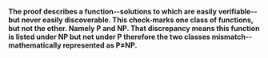 <!---
The proof of the existence of perfect secrecy through all-way functions
and computational difficulty through multi-way functions
in cryptography.
-->


**The proof describes a function--solutions to which are easily verifiable--but never
easily discoverable. This check-marks one class of functions, but not the other.
Namely P and NP. That discrepancy means this function is listed under NP but not
under P therefore the two classes mismatch--mathematically represented as P≠NP.**
